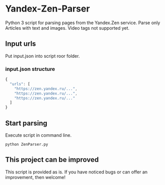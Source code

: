 # Yandex-Zen-Parser
Python 3 script for parsing pages from the Yandex.Zen service.
Parse only Articles with text and images. Video tags not supported yet.

## Input urls
Put input.json into script roor folder.

### input.json structure
```javascript
{
  "urls": [
    "https://zen.yandex.ru/...",
    "https://zen.yandex.ru/...",
    "https://zen.yandex.ru/..."
  ]
}
```
## Start parsing
Execute script in command line.
```
python ZenParser.py
```

## This project can be improved
This script is provided as is. If you have noticed bugs or can offer an improvement, then welcome!
